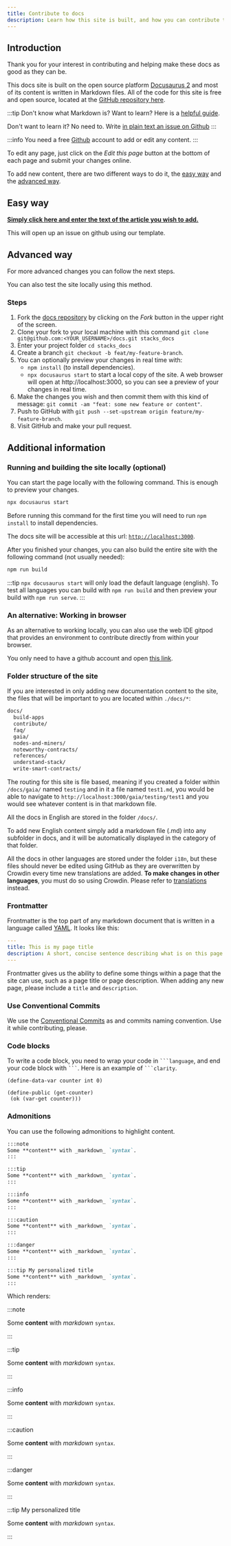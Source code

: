 ```yaml
---
title: Contribute to docs
description: Learn how this site is built, and how you can contribute to it.
---
```


## Introduction

Thank you for your interest in contributing and helping make these docs as good as they can be.

This docs site is built on the open source platform [Docusaurus 2](https://docusaurus.io/) and most of its content is written in Markdown files. All of the code for this site is free and open source, located at the [GitHub repository here](https://github.com/stacks-network/docs).

:::tip Don't know what Markdown is?
Want to learn? Here is a [helpful guide](https://guides.github.com/features/mastering-markdown/).

Don't want to learn it? No need to. Write [in plain text an issue on Github](https://github.com/stacks-network/docs/issues/new?assignees=&labels=documentation&template=add-documentation.md&title=%5BAdd+docs%5D)
:::

:::info
You need a free [Github](https://www.github.com) account to add or edit any content.
:::

To edit any page, just click on the _Edit this page_ button at the bottom of each page and submit your changes online.

To add new content, there are two different ways to do it, the [easy way](#easy-way) and the [advanced way](#advanced-way).

## Easy way

[**Simply click here and enter the text of the article you wish to add.**](https://github.com/stacks-network/docs/issues/new?assignees=&labels=documentation&template=add-documentation.md&title=%5BAdd+docs%5D)

This will open up an issue on github using our template.

## Advanced way

For more advanced changes you can follow the next steps.

You can also test the site locally using this method.

### Steps

1. Fork the [docs repository](https://github.com/stacks-network/docs) by clicking on the _Fork_ button in the upper right of the screen.
2. Clone your fork to your local machine with this command `git clone git@github.com:<YOUR_USERNAME>/docs.git stacks_docs`
3. Enter your project folder `cd stacks_docs`
4. Create a branch `git checkout -b feat/my-feature-branch`.
5. You can optionally preview your changes in real time with:
   - `npm install` (to install dependencies).
   - `npx docusaurus start` to start a local copy of the site. A web browser will open at http://localhost:3000, so you can see a preview of your changes in real time.
6. Make the changes you wish and then commit them with this kind of message: `git commit -am "feat: some new feature or content"`.
7. Push to GitHub with `git push --set-upstream origin feature/my-feature-branch`.
8. Visit GitHub and make your pull request.

## Additional information

### Running and building the site locally (optional)

You can start the page locally with the following command. This is enough to preview your changes.

```bash
npx docusaurus start
```

Before running this command for the first time you will need to run `npm install` to install dependencies.

The docs site will be accessible at this url: [`http://localhost:3000`](http://localhost:3000).

After you finished your changes, you can also build the entire site with the following command (not usually needed):

```bash
npm run build
```

:::tip
`npx docusaurus start` will only load the default language (english). To test all languages you can build with `npm run build` and then preview your build with `npm run serve`.
:::

### An alternative: Working in browser

As an alternative to working locally, you can also use the web IDE gitpod that provides an environment to contribute directly from within your browser.

You only need to have a github account and open [this link](https://gitpod.io/#https://github.com/stacks-network/docs).

### Folder structure of the site

If you are interested in only adding new documentation content to the site, the files that will be important to you are located within `./docs/*`:

```bash
docs/
  build-apps
  contribute/
  faq/
  gaia/
  nodes-and-miners/
  noteworthy-contracts/
  references/
  understand-stack/
  write-smart-contracts/
```

The routing for this site is file based, meaning if you created a folder within `/docs/gaia/` named `testing` and in it a file named `test1.md`, you would be able to navigate to `http://localhost:3000/gaia/testing/test1` and you would see whatever content is in that markdown file.

All the docs in English are stored in the folder `/docs/`.

To add new English content simply add a markdown file (.md) into any subfolder in docs, and it will be automatically displayed in the category of that folder.

All the docs in other languages are stored under the folder `i18n`, but these files should never be edited using GitHub as they are overwritten by Crowdin every time new translations are added. **To make changes in other languages**, you must do so using Crowdin.
Please refer to [translations](translations) instead.

### Frontmatter

Frontmatter is the top part of any markdown document that is written in a language called [YAML](https://yaml.org/). It looks like this:

```yaml
---
title: This is my page title
description: A short, concise sentence describing what is on this page
---
```

Frontmatter gives us the ability to define some things within a page that the site can use, such as a page title or page description.
When adding any new page, please include a `title` and `description`.

<!--
### Code formatter

We use [Prettier](https://prettier.io/docs/en/install.html) to check the format the code.

You can install prettier with the following command:

```bash
npm install --save-dev --save-exact prettier
```

And execute prettier with the following command:

```bash
npx prettier --write mynewfiletocheck.md
```
-->

### Use Conventional Commits

We use the [Conventional Commits](https://www.conventionalcommits.org/en/v1.0.0/) as and commits naming convention. Use it while contributing, please.

### Code blocks

To write a code block, you need to wrap your code in ` ```language `, and end your code block with ` ``` `. Here is an example of ` ```clarity `.

```clarity
(define-data-var counter int 0)

(define-public (get-counter)
 (ok (var-get counter)))
```

### Admonitions

You can use the following admonitions to highlight content.

```md
:::note
Some **content** with _markdown_ `syntax`.
:::

:::tip
Some **content** with _markdown_ `syntax`.
:::

:::info
Some **content** with _markdown_ `syntax`.
:::

:::caution
Some **content** with _markdown_ `syntax`.
:::

:::danger
Some **content** with _markdown_ `syntax`.
:::

:::tip My personalized title
Some **content** with _markdown_ `syntax`.
:::
```

Which renders:

:::note

Some **content** with _markdown_ `syntax`.

:::

:::tip

Some **content** with _markdown_ `syntax`.

:::

:::info

Some **content** with _markdown_ `syntax`.

:::

:::caution

Some **content** with _markdown_ `syntax`.

:::

:::danger

Some **content** with _markdown_ `syntax`.

:::

:::tip My personalized title

Some **content** with _markdown_ `syntax`.

:::
